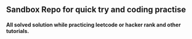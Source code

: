 ## Sandbox Repo for quick try and coding practise
#### All solved solution while practicing leetcode or hacker rank and other tutorials.